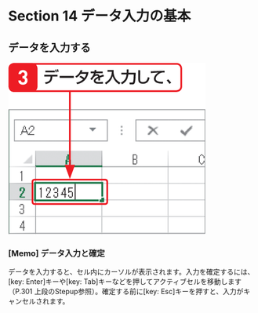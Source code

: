 # Section 14 データ入力の基本

## データを入力する

![](003.png)

### [Memo] データ入力と確定

データを入力すると、セル内にカーソルが表示されます。入力を確定するには、[key: Enter]キーや[key: Tab]キーなどを押してアクティブセルを移動します（P.301 上段のStepup参照）。確定する前に[key: Esc]キーを押すと、入力がキャンセルされます。
